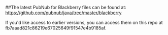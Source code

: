 ##The latest PubNub for Blackberry files can be found at: 
https://github.com/pubnub/java/tree/master/blackberry

If you'd like access to earlier versions, you can access them on this repo at fb7aaad821c86219e67025649f91547e4b9185af.

